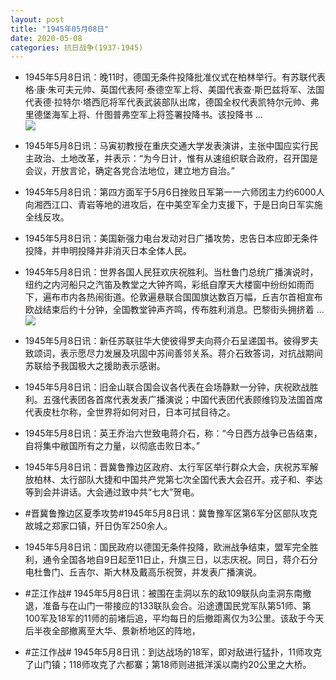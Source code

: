 ```yaml
---
layout: post
title: "1945年05月08日"
date: 2020-05-08
categories: 抗日战争(1937-1945)
---
```


<meta name="referrer" content="no-referrer" />

- 1945年5月8日讯：晚11时，德国无条件投降批准仪式在柏林举行。有苏联代表格·康·朱可夫元帅、英国代表阿·泰德空军上将、美国代表查·斯巴兹将军、法国代表德·拉特尔·塔西厄将军代表武装部队出席，德国全权代表凯特尔元帅、弗里德堡海军上将、什图普弗空军上将签署投降书。该投降书 ... <br/><img src="https://wx3.sinaimg.cn/large/aca367d8ly1gelft7oas6j20c8090wej.jpg" />

- 1945年5月8日讯：马寅初教授在重庆交通大学发表演讲，主张中国应实行民主政治、土地改革，并表示：“为今日计，惟有从速组织联合政府，召开国是会议，开放言论，确定各党合法地位，建立地方自治。” 

- 1945年5月8日讯：第四方面军于5月6日挫败日军第一一六师团主力约6000人向湘西江口、青岩等地的进攻后，在中美空军全力支援下，于是日向日军实施全线反攻。 

- 1945年5月8日讯：美国新强力电台发动对日广播攻势，忠告日本应即无条件投降，并申明投降并非消灭日本全体人民。 

- 1945年5月8日讯：世界各国人民狂欢庆祝胜利。当杜鲁门总统广播演说时，纽约之内河船只之汽笛及教堂之大钟齐鸣，彩纸自摩天大楼窗中纷纷如雨而下，遍布市内各热闹街道。伦敦遍悬联合国国旗达数百万幅，丘吉尔首相宣布欧战结束后约十分钟，全国教堂钟声齐鸣，传布胜利消息。巴黎街头拥挤着 ... <br/><img src="https://wx4.sinaimg.cn/large/aca367d8ly1gel8vrrpv0j20c80bx0sv.jpg" />

- 1945年5月8日讯：新任苏联驻华大使彼得罗夫向蒋介石呈递国书。彼得罗夫致颂词，表示愿尽力发展及巩固中苏间善邻关系。蒋介石致答词，对抗战期间苏联给予我国极大之援助表示感谢。 

- 1945年5月8日讯：旧金山联合国会议各代表在会场静默一分钟，庆祝欧战胜利。五强代表团各首席代表发表广播演说；中国代表团代表顾维钧及法国首席代表皮杜尔称，全世界将如何对日，日本可拭目待之。 

- 1945年5月8日讯：英王乔治六世致电蒋介石，称：“今日西方战争已告结束，自将集中敝国所有之力量，以彻底击败日本。” 

- 1945年5月8日讯：晋冀鲁豫边区政府、太行军区举行群众大会，庆祝苏军解放柏林、太行部队大捷和中国共产党第七次全国代表大会召开。戎子和、李达等到会并讲话。大会通过致中共“七大”贺电。 

- #晋冀鲁豫边区夏季攻势#1945年5月8日讯：冀鲁豫军区第6军分区部队攻克故城之郑家口镇，歼日伪军250余人。 

- 1945年5月8日讯：国民政府以德国无条件投降，欧洲战争结束，盟军完全胜利，通令全国各地自9日起至11日止，升旗三日，以志庆祝。同日，蒋介石分电杜鲁门、丘吉尔、斯大林及戴高乐祝贺，并发表广播演说。 

- #芷江作战# 1945年5月8日讯：被围在圭洞以东的敌109联队向圭洞东南撤退，准备与在山门一带接应的133联队会合。沿途遭国民党军队第51师、第100军及18军的11师的前堵后追，平均每日的后撤距离仅为3公里。该敌于今天后半夜全部撤离至大华、景新桥地区的阵地， 

- #芷江作战# 1945年5月8日讯：到达战场的18军，即对敌进行猛扑，11师攻克了山门镇；118师攻克了六都寨；第18师则进抵洋溪以南约20公里之大桥。 

